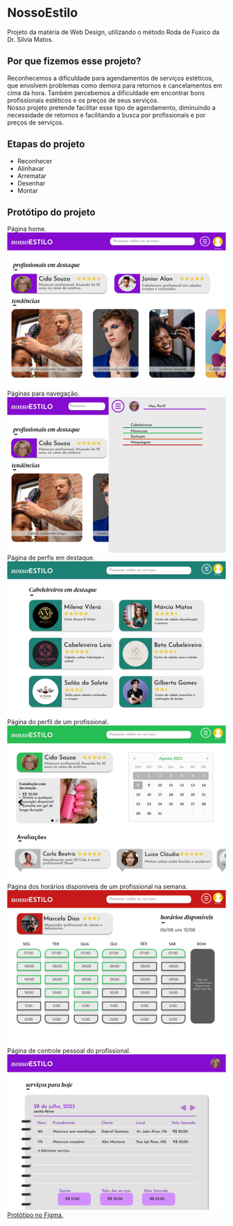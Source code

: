 # NossoEstilo
Projeto da matéria de Web Design, utilizando o método Roda de Fuxico da Dr. Silvia Matos.
## Por que fizemos esse projeto?
Reconhecemos a dificuldade para agendamentos de serviços estéticos, que envolvem problemas como demora para retornos e cancelamentos em cima da hora. Também percebemos a dificuldade em encontrar bons profissionais estéticos e os preços de seus serviços.
<br>
Nosso projeto pretende facilitar esse tipo de agendamento, diminuindo a necessidade de retornos e facilitando a busca por profissionais e por preços de serviços.
## Etapas do projeto
- Reconhecer
- Alinhavar
- Arrematar
- Desenhar
- Montar
## Protótipo do projeto
Página home.
<img src="https://github.com/esteroliver/NossoEstilo/blob/main/Home.png">
Páginas para navegação.
<img src="https://github.com/esteroliver/NossoEstilo/blob/main/Home%202.png">
Página de perfis em destaque.
<img src="https://github.com/esteroliver/NossoEstilo/blob/main/Cabeleireiros.png">
Página do perfil de um profissional.
<img src="https://github.com/esteroliver/NossoEstilo/blob/main/manicure.png">
Página dos horários disponíveis de um profissional na semana.
<img src="https://github.com/esteroliver/NossoEstilo/blob/main/maquiagem.png">
Página de controle pessoal do profissional.
<img src="https://github.com/esteroliver/NossoEstilo/blob/main/controle%20do%20profissional.png">
<a href="https://www.figma.com/proto/udVQD2e5RJqT1EQlA7ETAc/NossoESTILO?type=design&node-id=1-2&t=aukGyNmBvLlgE9pC-1&scaling=contain&page-id=0%3A1&starting-point-node-id=1%3A2&mode=design" target="_blank">Protótipo no Figma.</a>

                                                                                                                                                                      
